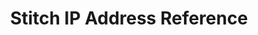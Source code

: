 ---
# -------------------------- #
#      Page & Formatting     #
# -------------------------- #

title: Stitch IP Address Reference
permalink: /account-security/stitch-ip-addresses
summary: "The IP addresses Stitch uses for each supported data pipeline region."

input: false
layout: general
feedback: true

key: "ip-addresses"
type: "security"
weight: TODO


# -------------------------- #
#        Introduction        #
# -------------------------- #

intro: |
  {% capture region-note %}
  **Not sure which data pipeline region your account uses?** [Click here for help]({{ link.security.supported-operating-regions | prepend: site.baseurl | append: "#identify-data-pipeline-region" }}).
  {% endcapture %}
  {% include note.html type="single-line" content=region-note %}

  To connect to some integrations and destinations, you'll need to grant Stitch access by whitelisting our IP addresses. The IP addresses you use depend on the [data pipeline region]({{ link.security.supported-operating-regions | prepend: site.baseurl }}) your account is in.

  In this guide:

  {% for region in site.data.stitch.regions %}
  - [{{ region.name }} region IP addresses](#{{ region.id }}-ip-addresses)
  {% endfor %}


# -------------------------- #
#           Content          #
# -------------------------- #

sections:
  - content: |
      {% for region in site.data.stitch.regions %}
      ## {{ region.name }} region IP addresses {#{{ region.id }}-ip-addresses}

      If your Stitch account uses the **{{ region.name }}** region, you'll use the following list of IP addresses when asked to perform any IP whitelisting:

      {% for ip in ip-addresses[region.id] %}
      - {{ ip.ip }}
      {% endfor %}

      **Need a comma-delimited list of these IP addresses?** Click **Copy** to copy the list to your clipboard:

      {% capture ip-list %}
      {% for ip in ip-addresses[region.id] %}{{ ip.ip }}{% unless forloop.last == true %},{% endunless %}{% endfor %}
      {% endcapture %}

      {% capture code %}{{ ip-list | strip }}
      {% endcapture %}

      {% include layout/code-snippet.html code=code language="markdown" %}

      {% unless forloop.last == true %}
      <hr>
      {% endunless %}
      {% endfor %}
---